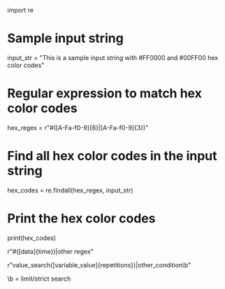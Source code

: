 import re

# Sample input string
input_str = "This is a sample input string with #FF0000 and #00FF00 hex color codes"

# Regular expression to match hex color codes
hex_regex = r"#([A-Fa-f0-9]{6}|[A-Fa-f0-9]{3})"

# Find all hex color codes in the input string
hex_codes = re.findall(hex_regex, input_str)

# Print the hex color codes
print(hex_codes)



r"#([data]{time})|other regex"


r"value_search([variable_value]{repetitions})|other_condition\b"

\b = limit/strict search
